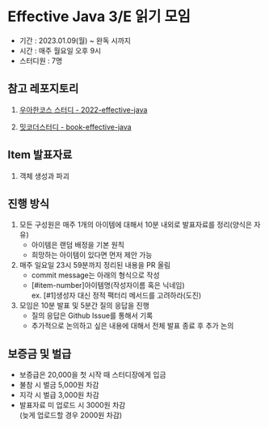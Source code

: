 # Effective Java 3/E 읽기 모임
- 기간 : 2023.01.09(월) ~ 완독 시까지
- 시간 : 매주 월요일 오후 9시
- 스터디원 : 7명

## 참고 레포지토리
1. [우아한코스 스터디 - 2022-effective-java](https://github.com/woowacourse-study/2022-effective-java)

2. [밋코더스터디 - book-effective-java](https://github.com/Meet-Coder-Study/book-effective-java)

## Item 발표자료

1. 객체 생성과 파괴

## 진행 방식

1. 모든 구성원은 매주 1개의 아이템에 대해서 10분 내외로 발표자료를 정리(양식은 자유)
    - 아이템은 랜덤 배정을 기본 원칙
    - 희망하는 아이템이 있다면 먼저 제안 가능
2. 매주 일요일 23시 59분까지 정리된 내용을 PR 올림
    - commit message는 아래의 형식으로 작성
    - [#item-number]아이템명(작성자이름 혹은 닉네임)</br>ex. [#1]생성자 대신 정적 팩터리 메서드를 고려하라(도진)
3. 모임은 10분 발표 및 5분간 질의 응답을 진행
    - 질의 응답은 Github Issue를 통해서 기록
    - 추가적으로 논의하고 싶은 내용에 대해서 전체 발표 종료 후 추가 논의

## 보증금 및 벌급
- 보증급은 20,000을 첫 시작 때 스터디장에게 입금
- 불참 시 벌금 5,000원 차감
- 지각 시 벌급 3,000원 차감
- 발표자료 미 업로드 시 3000원 차감</br>
(늦게 업로드할 경우 2000원 차감)


